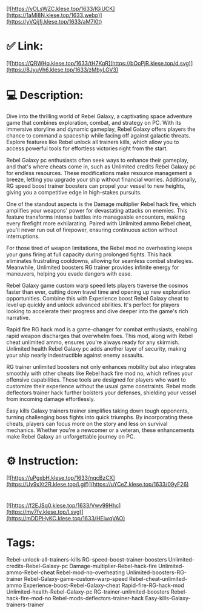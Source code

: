 [![https://yOLsWZC.klese.top/1633/IGiUCK](https://1aMl8N.klese.top/1633.webp)](https://yVQijfj.klese.top/1633/aM7I0t)
# ✅ Link:
[![https://QRWHq.klese.top/1633/tH7KqR](https://bOoPjR.klese.top/d.svg)](https://8JyuVh6.klese.top/1633/zMbyLGV3)
# 💻 Description:
Dive into the thrilling world of Rebel Galaxy, a captivating space adventure game that combines exploration, combat, and strategy on PC. With its immersive storyline and dynamic gameplay, Rebel Galaxy offers players the chance to command a spaceship while facing off against galactic threats. Explore features like Rebel unlock all trainers kills, which allow you to access powerful tools for effortless victories right from the start.



Rebel Galaxy pc enthusiasts often seek ways to enhance their gameplay, and that's where cheats come in, such as Unlimited credits Rebel Galaxy pc for endless resources. These modifications make resource management a breeze, letting you upgrade your ship without financial worries. Additionally, RG speed boost trainer boosters can propel your vessel to new heights, giving you a competitive edge in high-stakes pursuits.



One of the standout aspects is the Damage multiplier Rebel hack fire, which amplifies your weapons' power for devastating attacks on enemies. This feature transforms intense battles into manageable encounters, making every firefight more exhilarating. Paired with Unlimited ammo Rebel cheat, you'll never run out of firepower, ensuring continuous action without interruptions.



For those tired of weapon limitations, the Rebel mod no overheating keeps your guns firing at full capacity during prolonged fights. This hack eliminates frustrating cooldowns, allowing for seamless combat strategies. Meanwhile, Unlimited boosters RG trainer provides infinite energy for maneuvers, helping you evade dangers with ease.



Rebel Galaxy game custom warp speed lets players traverse the cosmos faster than ever, cutting down travel time and opening up new exploration opportunities. Combine this with Experience boost Rebel Galaxy cheat to level up quickly and unlock advanced abilities. It's perfect for players looking to accelerate their progress and dive deeper into the game's rich narrative.



Rapid fire RG hack mod is a game-changer for combat enthusiasts, enabling rapid weapon discharges that overwhelm foes. This mod, along with Rebel cheat unlimited ammo, ensures you're always ready for any skirmish. Unlimited health Rebel Galaxy pc adds another layer of security, making your ship nearly indestructible against enemy assaults.



RG trainer unlimited boosters not only enhances mobility but also integrates smoothly with other cheats like Rebel hack fire mod no, which refines your offensive capabilities. These tools are designed for players who want to customize their experience without the usual game constraints. Rebel mods deflectors trainer hack further bolsters your defenses, shielding your vessel from incoming damage effortlessly.



Easy kills Galaxy trainers trainer simplifies taking down tough opponents, turning challenging boss fights into quick triumphs. By incorporating these cheats, players can focus more on the story and less on survival mechanics. Whether you're a newcomer or a veteran, these enhancements make Rebel Galaxy an unforgettable journey on PC.

# ⚙️ Instruction:
[![https://uPgxbH.klese.top/1633/nqcBzCX](https://Uv9xXt2R.klese.top/i.gif)](https://uYCeZ.klese.top/1633/09yF26)
#
[![https://f2EJSq0.klese.top/1633/Vwv99Hhc](https://mv7fv.klese.top/l.svg)](https://mDDPHyKC.klese.top/1633/HElwqVAO)
# Tags:
Rebel-unlock-all-trainers-kills RG-speed-boost-trainer-boosters Unlimited-credits-Rebel-Galaxy-pc Damage-multiplier-Rebel-hack-fire Unlimited-ammo-Rebel-cheat Rebel-mod-no-overheating Unlimited-boosters-RG-trainer Rebel-Galaxy-game-custom-warp-speed Rebel-cheat-unlimited-ammo Experience-boost-Rebel-Galaxy-cheat Rapid-fire-RG-hack-mod Unlimited-health-Rebel-Galaxy-pc RG-trainer-unlimited-boosters Rebel-hack-fire-mod-no Rebel-mods-deflectors-trainer-hack Easy-kills-Galaxy-trainers-trainer






